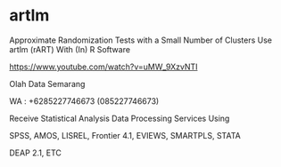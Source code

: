 # artlm
Approximate Randomization Tests with a Small Number of Clusters Use artlm (rART) With (In) R Software

https://www.youtube.com/watch?v=uMW_9XzvNTI

Olah Data Semarang

WA : +6285227746673 (085227746673)

Receive Statistical Analysis Data Processing Services Using

SPSS, AMOS, LISREL, Frontier 4.1, EVIEWS, SMARTPLS, STATA

DEAP 2.1, ETC

